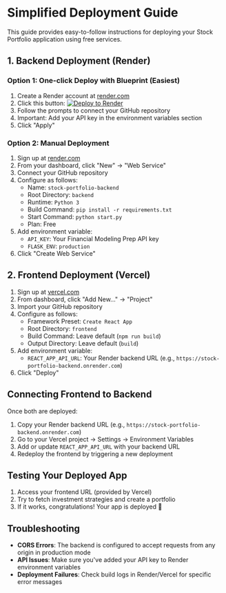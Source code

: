 # Simplified Deployment Guide

This guide provides easy-to-follow instructions for deploying your Stock Portfolio application using free services.

## 1. Backend Deployment (Render)

### Option 1: One-click Deploy with Blueprint (Easiest)

1. Create a Render account at [render.com](https://render.com)
2. Click this button: [![Deploy to Render](https://render.com/images/deploy-to-render-button.svg)](https://render.com/deploy?repo=https://github.com/YOUR_USERNAME/stock-portfolio-modern)
3. Follow the prompts to connect your GitHub repository
4. Important: Add your API key in the environment variables section
5. Click "Apply"

### Option 2: Manual Deployment

1. Sign up at [render.com](https://render.com)
2. From your dashboard, click "New" → "Web Service"
3. Connect your GitHub repository
4. Configure as follows:
   - Name: `stock-portfolio-backend`
   - Root Directory: `backend`
   - Runtime: `Python 3`
   - Build Command: `pip install -r requirements.txt`
   - Start Command: `python start.py`
   - Plan: Free
5. Add environment variable:
   - `API_KEY`: Your Financial Modeling Prep API key
   - `FLASK_ENV`: `production`
6. Click "Create Web Service"

## 2. Frontend Deployment (Vercel)

1. Sign up at [vercel.com](https://vercel.com)
2. From dashboard, click "Add New..." → "Project"
3. Import your GitHub repository
4. Configure as follows:
   - Framework Preset: `Create React App`
   - Root Directory: `frontend`
   - Build Command: Leave default (`npm run build`)
   - Output Directory: Leave default (`build`)
5. Add environment variable:
   - `REACT_APP_API_URL`: Your Render backend URL (e.g., `https://stock-portfolio-backend.onrender.com`)
6. Click "Deploy"

## Connecting Frontend to Backend

Once both are deployed:

1. Copy your Render backend URL (e.g., `https://stock-portfolio-backend.onrender.com`)
2. Go to your Vercel project → Settings → Environment Variables
3. Add or update `REACT_APP_API_URL` with your backend URL
4. Redeploy the frontend by triggering a new deployment

## Testing Your Deployed App

1. Access your frontend URL (provided by Vercel)
2. Try to fetch investment strategies and create a portfolio
3. If it works, congratulations! Your app is deployed 🎉

## Troubleshooting

- **CORS Errors**: The backend is configured to accept requests from any origin in production mode
- **API Issues**: Make sure you've added your API key to Render environment variables
- **Deployment Failures**: Check build logs in Render/Vercel for specific error messages 